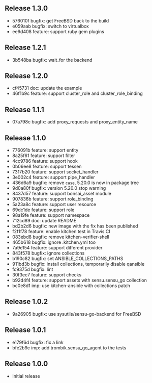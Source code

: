 ## Release 1.3.0

* 576010f bugfix: get FreeBSD back to the build
* e059aab bugfix: switch to virtualbox
* ee6d408 feature: support ruby gem plugins

## Release 1.2.1

* 3b548ba bugfix: wait_for the backend

## Release 1.2.0

* cf45731 doc: update the example
* 46f1b9c feature: support cluster_role and cluster_role_binding

## Release 1.1.1

* 07a798c bugfix: add proxy_requests and proxy_entity_name

## Release 1.1.0

* 776091b feature: support entity
* 8a25f61 feature: support filter
* 4cc9786 feature: support hook
* 0b06ee8 feature: support tessen
* 7317b20 feature: support socket_handler
* 3e002c4 feature: support pipe_handler
* 436d6a9 bugfix: remove `case`, 5.20.0 is now in package tree
* 9d0a80f bugfix: version 5.20.0 stop warning
* 8437d57 feature: support bonsai_asset module
* 907836b feature: support role_binding
* 5a23a8c feature: support user resource
* 69dc1de feature: support role
* 98a19fe feature: support namespace
* 712cd89 doc: update README
* bd2b2d6 bugfix: new image with the fix has been published
* f2f1f78 feature: enable kitchen test in Travis CI
* 083ebd8 bugfix: remove kitchen-verifier-shell
* 465b618 bugfix: ignore .kitchen.yml too
* 7a9e154 feature: support different provider
* 843f578 bugfix: ignore collections
* b190c82 bugfix: set ANSIBLE_COLLECTIONS_PATHS
* 911bd3b bugfix: install collections, temporarily disable qansible
* fc9375d bugfix: lint
* 30f3ec7 feature: support checks
* b92d4f4 feature: support assets with sensu.sensu_go collection
* bc0e8d1 imp: use kitchen-ansible with collections patch

## Release 1.0.2

* 9a26905 bugfix: use sysutils/sensu-go-backend for FreeBSD

## Release 1.0.1

* e179f6d bugfix: fix a link
* bfe2b9c imp: add trombik.sensu_go_agent to the tests

## Release 1.0.0

* Initial release

